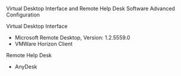 Virtual Desktop Interface and Remote Help Desk Software Advanced Configuration


Virtual Desktop Interface

- Microsoft Remote Desktop, Version: 1.2.5559.0
- VMWare Horizon Client

Remote Help Desk 

- AnyDesk
